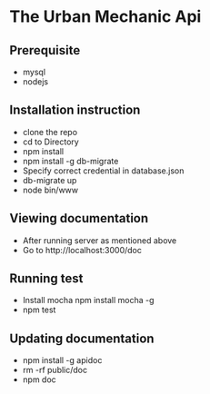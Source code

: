 # The Urban Mechanic Api

## Prerequisite
- mysql
- nodejs

## Installation instruction
- clone the repo
- cd to Directory
- npm install
- npm install -g db-migrate
- Specify correct credential in database.json
- db-migrate up
- node bin/www

## Viewing documentation
- After running server as mentioned above 
- Go to http://localhost:3000/doc

## Running test
- Install mocha npm install mocha -g
- npm test

## Updating documentation
- npm install -g apidoc
- rm -rf public/doc
- npm doc
